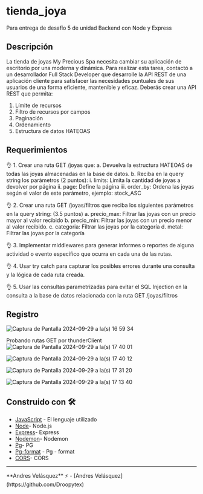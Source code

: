 # tienda_joya
Para entrega de desafío 5 de unidad Backend con Node y Express

## Descripción
La tienda de joyas My Precious Spa necesita cambiar su aplicación de escritorio por una moderna y dinámica. Para realizar esta tarea, contactó a un desarrollador Full Stack Developer que desarrolle la API REST de una aplicación cliente para satisfacer las necesidades puntuales de sus usuarios de una forma eficiente, mantenible y eficaz.
Deberás crear una API REST que permita:
1. Límite de recursos
2. Filtro de recursos por campos
3. Paginación
4. Ordenamiento
5. Estructura de datos HATEOAS

## Requerimientos
👌 1. Crear una ruta GET /joyas que:
    a. Devuelva la estructura HATEOAS de todas las joyas almacenadas en la base
       de datos. 
    b. Reciba en la query string los parámetros (2 puntos):
        i. limits: Limita la cantidad de joyas a devolver por página
        ii. page: Define la página
        iii. order_by: Ordena las joyas según el valor de este parámetro, ejemplo: stock_ASC


👌 2. Crear una ruta GET /joyas/filtros que reciba los siguientes parámetros en la query string: (3.5 puntos)
a. precio_max: Filtrar las joyas con un precio mayor al valor recibido
b. precio_min: Filtrar las joyas con un precio menor al valor recibido.
c. categoria: Filtrar las joyas por la categoría
d. metal: Filtrar las joyas por la categoría

👌 3. Implementar middlewares para generar informes o reportes de alguna actividad o evento específico que ocurra en cada una de las rutas.

👌 4. Usar try catch para capturar los posibles errores durante una consulta y la lógica de cada ruta creada.

👌 5. Usar las consultas parametrizadas para evitar el SQL Injection en la consulta a la base de datos relacionada con la ruta GET /joyas/filtros


## Registro
![Captura de Pantalla 2024-09-29 a la(s) 16 59 34](https://github.com/user-attachments/assets/56778861-bd71-482f-a228-8d01cc2ae2a1)

Probando rutas GET por thunderClient
![Captura de Pantalla 2024-09-29 a la(s) 17 40 01](https://github.com/user-attachments/assets/2eb7eb3e-bbe7-4331-9bd5-a5996089ce5f)

![Captura de Pantalla 2024-09-29 a la(s) 17 40 12](https://github.com/user-attachments/assets/acb60799-2586-498d-9947-20423b3abc14)

![Captura de Pantalla 2024-09-29 a la(s) 17 31 20](https://github.com/user-attachments/assets/c5b166df-d84e-474a-a388-233ebe28dfe0)

![Captura de Pantalla 2024-09-29 a la(s) 17 13 40](https://github.com/user-attachments/assets/1650fd7b-a9a6-4e7f-a732-00e7d3763b5c)


## Construido con 🛠️

- [JavaScript](https://developer.mozilla.org/en-US/docs/Web/JavaScript) - El lenguaje utilizado
- [Node](https://nodejs.org/en)- Node.js
- [Express](https://expressjs.com/es/)- Express
- [Nodemon](https://www.npmjs.com/package/nodemon)- Nodemon
- [Pg](https://www.npmjs.com/package/pg)- PG
- [Pg-format](https://www.npmjs.com/package/pg-format) - Pg - format
- [CORS](https://developer.mozilla.org/es/docs/Web/HTTP/CORS)- CORS
<hr>
**Andres Velásquez** ⚡  - [Andres Velásquez](https://github.com/Droopytex)

